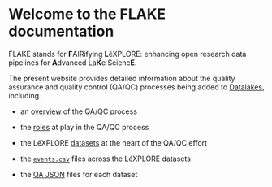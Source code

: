 # Welcome to the FLAKE documentation

FLAKE stands for **F**AIRifying **L**éXPLORE: enhancing open research data pipelines for **A**dvanced La**K**e Scienc**E**.

The present website provides detailed information about the quality assurance and quality control (QA/QC) processes being added to [Datalakes](https://www.datalakes-eawag.ch/), including

- an [overview][overview] of the QA/QC process
- the [roles][roles] at play in the QA/QC process
- the LéXPLORE [datasets][datasets] at the heart of the QA/QC effort
- the [`events.csv`][events] files across the LéXPLORE datasets
- the [QA JSON][qa-json] files for each dataset

    [overview]: QC.md
    [roles]: roles.md
    [datasets]: datasets.md
    [events]: maintenance.md
    [qa-json]: QA_json.md
